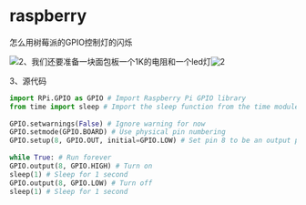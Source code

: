 # raspberry
怎么用树莓派的GPIO控制灯的闪烁

![](https://s1.ax1x.com/2020/06/21/N3YgOI.png)2、我们还要准备一块面包板一个1K的电阻和一个led灯![2](https://s1.ax1x.com/2020/06/21/N3YO00.png)

3、源代码

```python
import RPi.GPIO as GPIO # Import Raspberry Pi GPIO library
from time import sleep # Import the sleep function from the time module
 
GPIO.setwarnings(False) # Ignore warning for now
GPIO.setmode(GPIO.BOARD) # Use physical pin numbering
GPIO.setup(8, GPIO.OUT, initial=GPIO.LOW) # Set pin 8 to be an output pin and set initial value to low (off)
 
while True: # Run forever
GPIO.output(8, GPIO.HIGH) # Turn on
sleep(1) # Sleep for 1 second
GPIO.output(8, GPIO.LOW) # Turn off
sleep(1) # Sleep for 1 second
 
```

